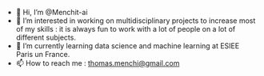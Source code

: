 - 👋 Hi, I’m @Menchit-ai
- 👀 I’m interested in working on multidisciplinary projects to increase most of my skills : it is always fun to work with a lot of people on a lot of different subjects.
- 🌱 I’m currently learning data science and machine learning at ESIEE Paris un France.
- 📫 How to reach me : thomas.menchi@gmail.com

<!---
Menchit-ai/Menchit-ai is a ✨ special ✨ repository because its `README.md` (this file) appears on your GitHub profile.
You can click the Preview link to take a look at your changes.
--->
